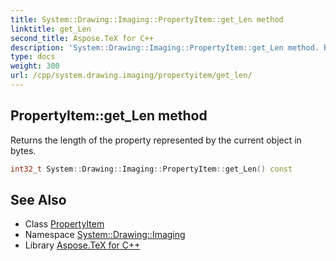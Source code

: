 ```yaml
---
title: System::Drawing::Imaging::PropertyItem::get_Len method
linktitle: get_Len
second_title: Aspose.TeX for C++
description: 'System::Drawing::Imaging::PropertyItem::get_Len method. Returns the length of the property represented by the current object in bytes in C++.'
type: docs
weight: 300
url: /cpp/system.drawing.imaging/propertyitem/get_len/
---
```

## PropertyItem::get_Len method


Returns the length of the property represented by the current object in bytes.

```cpp
int32_t System::Drawing::Imaging::PropertyItem::get_Len() const
```

## See Also

* Class [PropertyItem](../)
* Namespace [System::Drawing::Imaging](../../)
* Library [Aspose.TeX for C++](../../../)
